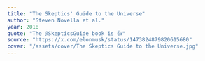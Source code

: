```yaml
---
title: "The Skeptics' Guide to the Universe"
author: "Steven Novella et al."
year: 2018
quote: "The @SkepticsGuide book is 👍"
source: "https://x.com/elonmusk/status/1473824879820615680"
cover: "/assets/cover/The Skeptics Guide to the Universe.jpg"
---
```

